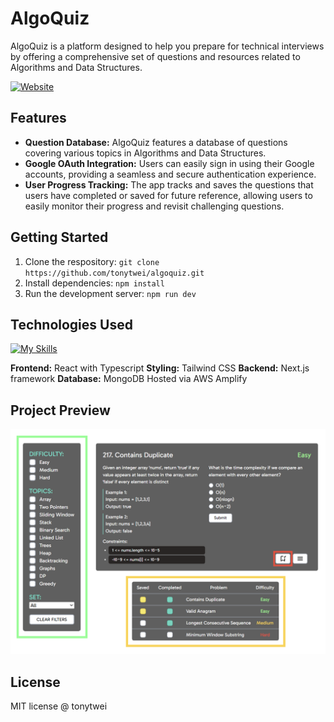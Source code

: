 
# AlgoQuiz
AlgoQuiz is a platform designed to help you prepare for technical interviews by offering a comprehensive set of questions and resources related to Algorithms and Data Structures.

[![Website](https://img.shields.io/website?label=algoquiz.com&style=for-the-badge&url=https%3A%2F%2Falgoquiz.com)](https://algoquiz.com)

## Features

- **Question Database:** AlgoQuiz features a database of questions covering various topics in Algorithms and Data Structures.
- **Google OAuth Integration:** Users can easily sign in using their Google accounts, providing a seamless and secure authentication experience.
- **User Progress Tracking:** The app tracks and saves the questions that users have completed or saved for future reference, allowing users to easily monitor their progress and revisit challenging questions.

## Getting Started

1. Clone the respository: `git clone https://github.com/tonytwei/algoquiz.git`
2. Install dependencies: `npm install`
3. Run the development server: `npm run dev`

## Technologies Used

[![My Skills](https://skillicons.dev/icons?i=react,tailwind,nextjs,mongodb,ts,aws)](https://skillicons.dev)

**Frontend:** React with Typescript
**Styling:** Tailwind CSS
**Backend:** Next.js framework
**Database:** MongoDB
Hosted via AWS Amplify

## Project Preview

![alt text](./public/images/index/quiz_ui.png)

## License

MIT license @ tonytwei
